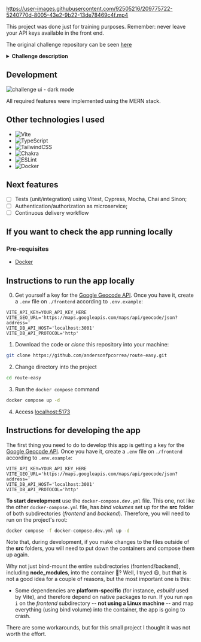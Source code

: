 https://user-images.githubusercontent.com/92505216/209775722-5240770d-8005-43e2-9b22-13de78469c4f.mp4

This project was done just for training purposes. Remember: never leave your API keys available in the front end.

The original challenge repository can be seen [here](https://github.com/RoutEasy/challenge-fullstack)

<details><summary><strong>Challenge description</strong></summary>

## Description

The goal of the challenge is to build a fullstack application with a layout alike to the following:

![challenge ui](https://raw.githubusercontent.com/RoutEasy/challenge-fullstack/master/challenge.png)

The user of the app must be capable of signing-on clients through the form. Upon saving the form data, the map must be updated with a marker on the informed address. Also, a table must also be displayed with the clients' data, and be updated upon each new register. On each table row, there must be a button to delete the client's data (that must be removed from the table, map and database).

The _reset_ form button delete all deliveries from the database, map and table.

## Tech stack

The project is required to be built with the following tech stack (other libraries/tools could be used at the developer discretion):

- MERN stack (MongoDB, Express.js, React.js and Node.js);
- Mongoose;
- HTML and CSS;
- [Google Geocode API](https://developers.google.com/maps/documentation/geocoding/intro?hl=pt-br);
- [Leaflet](http://leafletjs.com/) to manipulate the map.

## API details

The delivery register must have the following fiels:

- Client's name
- Weight in _kg_
- Address:
  - Street
  - Number
  - Neighbourhood
  - Complement
  - City
  - State
  - Country
  - Geolocation
    - Latitude
    - Longitude

These data must be stored into a collection named _deliveries_. Note that the form has a single input field for the address: the user must fill his address in that single input. The address data must come from the Google API. Upon clicking the _search_ button, the _latitude_ and _longitude_ ui components (inputs) must be _disabled_ to the user. Upon clicking the _save_ button, the data must be persisted to the db, the form input fields must be reset and map and table must be updated. The _reset register_ button must delete all deleveries from db, map and table.

</details>

## Development

![challenge ui - dark mode](https://i.ibb.co/SNPG63V/Screenshot-from-2022-12-17-18-11-16.png)

All required features were implemented using the MERN stack.

## Other technologies I used

- ![Vite](https://img.shields.io/badge/vite-%23646CFF.svg?style=for-the-badge&logo=vite&logoColor=white)
- ![TypeScript](https://img.shields.io/badge/typescript-%23007ACC.svg?style=for-the-badge&logo=typescript&logoColor=white)
- ![TailwindCSS](https://img.shields.io/badge/tailwindcss-%2338B2AC.svg?style=for-the-badge&logo=tailwind-css&logoColor=white)
- ![Chakra](https://img.shields.io/badge/chakra-%234ED1C5.svg?style=for-the-badge&logo=chakraui&logoColor=white)
- ![ESLint](https://img.shields.io/badge/ESLint-4B3263?style=for-the-badge&logo=eslint&logoColor=white)
- ![Docker](https://img.shields.io/badge/docker-%230db7ed.svg?style=for-the-badge&logo=docker&logoColor=white)

## Next features

- [ ] Tests (unit/integration) using Vitest, Cypress, Mocha, Chai and Sinon;
- [ ] Authentication/authorization as microservice;
- [ ] Continuous delivery workflow

## If you want to check the app running locally

### Pre-requisites

- [Docker](https://docs.docker.com/get-docker/)

## Instructions to run the app locally

0. Get yourself a key for the [Google Geocode API](https://developers.google.com/maps/documentation/geocoding/intro?hl=pt-br). Once you have it, create a `.env` file on `./frontend` according to `.env.example`:

```.env
VITE_API_KEY=YOUR_API_KEY_HERE
VITE_GEO_URL='https://maps.googleapis.com/maps/api/geocode/json?address='
VITE_DB_API_HOST='localhost:3001'
VITE_DB_API_PROTOCOL='http'
```

1. Download the code or _clone_ this repository into your machine:

```bash
git clone https://github.com/andersonfpcorrea/route-easy.git
```

2. Change directory into the project

```bash
cd route-easy
```

3. Run the `docker compose` command

```bash
docker compose up -d
```

4. Access [localhost:5173](http://localhost:5173)

## Instructions for developing the app

The first thing you need to do to develop this app is getting a key for the [Google Geocode API](https://developers.google.com/maps/documentation/geocoding/intro?hl=pt-br). Once you have it, create a `.env` file on `./frontend` according to `.env.example`:

```.env
VITE_API_KEY=YOUR_API_KEY_HERE
VITE_GEO_URL='https://maps.googleapis.com/maps/api/geocode/json?address='
VITE_DB_API_HOST='localhost:3001'
VITE_DB_API_PROTOCOL='http'
```

**To start development** use the `docker-compose.dev.yml` file. This one, not like the other `docker-compose.yml` file, has _bind volumes_ set up for the **src** folder of both subdirectories (_frontend_ and _backend_). Therefore, you will need to run on the project's root:

```bash
docker compose -f docker-compose.dev.yml up -d
```

Note that, during development, if you make changes to the files outside of the **src** folders, you will need to put down the containers and compose them up again.

Why not just bind-mount the entire subdirectories (frontend/backend), including **node_modules**, into the container 🤔? Well, I tryed 😆, but that is not a good idea for a couple of reasons, but the most important one is this:

- Some dependencies are **platform-specific** (for instance, _esbuild_ used by Vite), and therefore depend on native packages to run. If you run `npm i` on the _frontend_ subdirectory -- **not using a Linux machine** -- and map everything (using bind volume) into the container, the app is going to crash.

There are some workarounds, but for this small project I thought it was not worth the effort.
